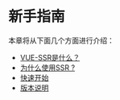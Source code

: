 # 新手指南

本章将从下面几个方面进行介绍：

  * [VUE-SSR是什么？](1.1.md)
  * [为什么使用SSR ?](1.2.md)
  * [快速开始](1.3.md)
  * [版本说明](1.4.md)

